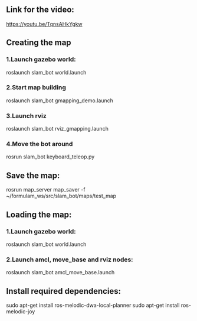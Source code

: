## Link for the video:
https://youtu.be/TqnsAHkYgkw

## Creating the map

### 1.Launch gazebo world:
roslaunch slam_bot world.launch
### 2.Start map building
roslaunch slam_bot gmapping_demo.launch
### 3.Launch rviz
roslaunch slam_bot rviz_gmapping.launch
### 4.Move the bot around
rosrun slam_bot keyboard_teleop.py 


## Save the map:
rosrun map_server map_saver -f ~/formulam_ws/src/slam_bot/maps/test_map

## Loading the map:

### 1.Launch gazebo world:
roslaunch slam_bot world.launch
### 2.Launch amcl, move_base and rviz nodes:
roslaunch slam_bot amcl_move_base.launch

## Install required dependencies:
sudo apt-get install ros-melodic-dwa-local-planner
sudo apt-get install ros-melodic-joy
